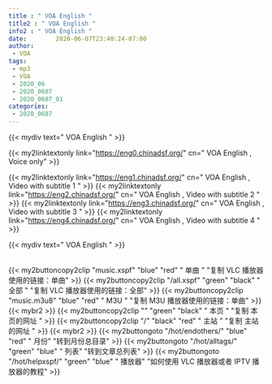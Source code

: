```yaml
---
title : " VOA English "
title2 : " VOA English "
info2 : " VOA English "
date:        2020-06-07T23:40:24-07:00
author:
 - VOA
tags:
 - mp3
 - VOA
 - 2020_06
 - 2020_0607
 - 2020_0607_01
categories:
 - 2020_0607
---
```


{{< mydiv text=" VOA English " >}}
<br>


{{< my2linktextonly link="https://eng0.chinadsf.org/" cn=" VOA English , Voice only" >}}

{{< my2linktextonly link="https://eng1.chinadsf.org/" cn=" VOA English , Video with subtitle 1 " >}}
{{< my2linktextonly link="https://eng2.chinadsf.org/" cn=" VOA English , Video with subtitle 2 " >}}
{{< my2linktextonly link="https://eng3.chinadsf.org/" cn=" VOA English , Video with subtitle 3 " >}}
{{< my2linktextonly link="https://eng4.chinadsf.org/" cn=" VOA English , Video with subtitle 4 " >}}

{{< mydiv text=" VOA English " >}}

<br>
{{< my2buttoncopy2clip "music.xspf"        "blue"   "red"    " 单曲 "  "复制 VLC 播放器使用的链接：单曲" >}} {{< my2buttoncopy2clip "/all.xspf"         "green"  "black"  " 全部 "  "复制 VLC 播放器使用的链接：全部" >}} {{< my2buttoncopy2clip "music.m3u8"        "blue"   "red"    " M3U  "    "复制 M3U 播放器使用的链接：单曲" >}} {{< mybr2 >}} {{< my2buttoncopy2clip ""                  "green"  "black"  " 本页 "    "复制 本页的网址 " >}} {{< my2buttoncopy2clip "/"                 "black"  "red"    " 主站 "    "复制 主站的网址 " >}} {{< mybr2 >}} {{< my2buttongoto      "/hot/endothers/"   "blue"   "red"    " 月份"   "转到月份总目录" >}} {{< my2buttongoto      "/hot/alltags/"     "green"  "blue"   " 列表"   "转到文章总列表" >}} {{< my2buttongoto      "/hot/helpxspf/"    "green"  "blue"   " 播放器" "如何使用 VLC 播放器或者 IPTV 播放器的教程" >}} 
